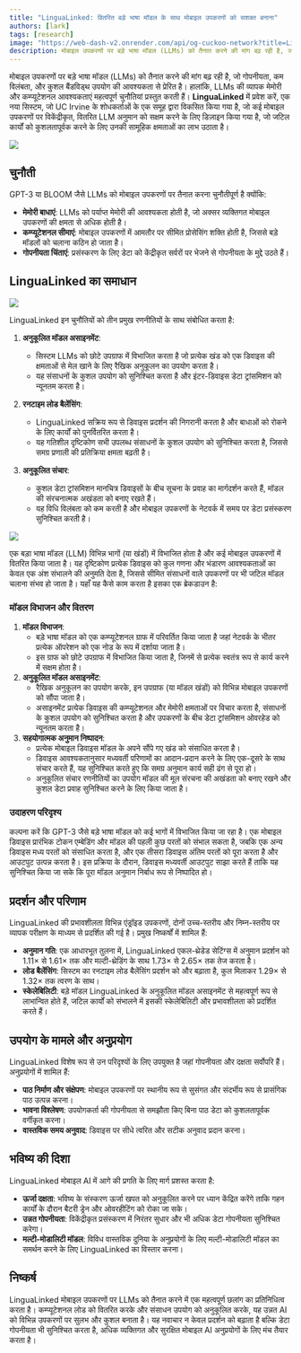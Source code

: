 ```yaml
---
title: "LinguaLinked: वितरित बड़े भाषा मॉडल के साथ मोबाइल उपकरणों को सशक्त बनाना"
authors: [lark]
tags: [research]
image: "https://web-dash-v2.onrender.com/api/og-cuckoo-network?title=LinguaLinked: वितरित बड़े भाषा मॉडल के साथ मोबाइल उपकरणों को सशक्त बनाना"
description: मोबाइल उपकरणों पर बड़े भाषा मॉडल (LLMs) को तैनात करने की मांग बढ़ रही है, जो गोपनीयता, कम विलंबता, और कुशल बैंडविड्थ उपयोग की आवश्यकता से प्रेरित है। हालांकि, LLMs की व्यापक मेमोरी और कम्प्यूटेशनल आवश्यकताएं महत्वपूर्ण चुनौतियां प्रस्तुत करती हैं।
---
```


मोबाइल उपकरणों पर बड़े भाषा मॉडल (LLMs) को तैनात करने की मांग बढ़ रही है, जो गोपनीयता, कम विलंबता, और कुशल बैंडविड्थ उपयोग की आवश्यकता से प्रेरित है। हालांकि, LLMs की व्यापक मेमोरी और कम्प्यूटेशनल आवश्यकताएं महत्वपूर्ण चुनौतियां प्रस्तुत करती हैं। **LinguaLinked** में प्रवेश करें, एक नया सिस्टम, जो UC Irvine के शोधकर्ताओं के एक समूह द्वारा विकसित किया गया है, जो कई मोबाइल उपकरणों पर विकेंद्रीकृत, वितरित LLM अनुमान को सक्षम करने के लिए डिज़ाइन किया गया है, जो जटिल कार्यों को कुशलतापूर्वक करने के लिए उनकी सामूहिक क्षमताओं का लाभ उठाता है।

![](https://cuckoo-network.b-cdn.net/2024-07-08-lingualinked.webp)

## चुनौती

GPT-3 या BLOOM जैसे LLMs को मोबाइल उपकरणों पर तैनात करना चुनौतीपूर्ण है क्योंकि:
- **मेमोरी बाधाएं**: LLMs को पर्याप्त मेमोरी की आवश्यकता होती है, जो अक्सर व्यक्तिगत मोबाइल उपकरणों की क्षमता से अधिक होती है।
- **कम्प्यूटेशनल सीमाएं**: मोबाइल उपकरणों में आमतौर पर सीमित प्रोसेसिंग शक्ति होती है, जिससे बड़े मॉडलों को चलाना कठिन हो जाता है।
- **गोपनीयता चिंताएं**: प्रसंस्करण के लिए डेटा को केंद्रीकृत सर्वरों पर भेजने से गोपनीयता के मुद्दे उठते हैं।

## LinguaLinked का समाधान

![](https://cuckoo-network.b-cdn.net/lingualinked.webp)

LinguaLinked इन चुनौतियों को तीन प्रमुख रणनीतियों के साथ संबोधित करता है:

1. **अनुकूलित मॉडल असाइनमेंट**:
   - सिस्टम LLMs को छोटे उपग्राफ में विभाजित करता है जो प्रत्येक खंड को एक डिवाइस की क्षमताओं से मेल खाने के लिए रैखिक अनुकूलन का उपयोग करता है।
   - यह संसाधनों के कुशल उपयोग को सुनिश्चित करता है और इंटर-डिवाइस डेटा ट्रांसमिशन को न्यूनतम करता है।

2. **रनटाइम लोड बैलेंसिंग**:
   - LinguaLinked सक्रिय रूप से डिवाइस प्रदर्शन की निगरानी करता है और बाधाओं को रोकने के लिए कार्यों को पुनर्वितरित करता है।
   - यह गतिशील दृष्टिकोण सभी उपलब्ध संसाधनों के कुशल उपयोग को सुनिश्चित करता है, जिससे समग्र प्रणाली की प्रतिक्रिया क्षमता बढ़ती है।

3. **अनुकूलित संचार**:
   - कुशल डेटा ट्रांसमिशन मानचित्र डिवाइसों के बीच सूचना के प्रवाह का मार्गदर्शन करते हैं, मॉडल की संरचनात्मक अखंडता को बनाए रखते हैं।
   - यह विधि विलंबता को कम करती है और मोबाइल उपकरणों के नेटवर्क में समय पर डेटा प्रसंस्करण सुनिश्चित करती है।

![](https://cuckoo-network.b-cdn.net/lingualinked-lb.webp)

एक बड़ा भाषा मॉडल (LLM) विभिन्न भागों (या खंडों) में विभाजित होता है और कई मोबाइल उपकरणों में वितरित किया जाता है। यह दृष्टिकोण प्रत्येक डिवाइस को कुल गणना और भंडारण आवश्यकताओं का केवल एक अंश संभालने की अनुमति देता है, जिससे सीमित संसाधनों वाले उपकरणों पर भी जटिल मॉडल चलाना संभव हो जाता है। यहाँ यह कैसे काम करता है इसका एक ब्रेकडाउन है:

### मॉडल विभाजन और वितरण

1. **मॉडल विभाजन**:
   - बड़े भाषा मॉडल को एक कम्प्यूटेशनल ग्राफ में परिवर्तित किया जाता है जहां नेटवर्क के भीतर प्रत्येक ऑपरेशन को एक नोड के रूप में दर्शाया जाता है।
   - इस ग्राफ को छोटे उपग्राफ में विभाजित किया जाता है, जिनमें से प्रत्येक स्वतंत्र रूप से कार्य करने में सक्षम होता है।
2. **अनुकूलित मॉडल असाइनमेंट**:
   - रैखिक अनुकूलन का उपयोग करके, इन उपग्राफ (या मॉडल खंडों) को विभिन्न मोबाइल उपकरणों को सौंपा जाता है।
   - असाइनमेंट प्रत्येक डिवाइस की कम्प्यूटेशनल और मेमोरी क्षमताओं पर विचार करता है, संसाधनों के कुशल उपयोग को सुनिश्चित करता है और उपकरणों के बीच डेटा ट्रांसमिशन ओवरहेड को न्यूनतम करता है।
3. **सहयोगात्मक अनुमान निष्पादन**:
   - प्रत्येक मोबाइल डिवाइस मॉडल के अपने सौंपे गए खंड को संसाधित करता है।
   - डिवाइस आवश्यकतानुसार मध्यवर्ती परिणामों का आदान-प्रदान करने के लिए एक-दूसरे के साथ संचार करते हैं, यह सुनिश्चित करते हुए कि समग्र अनुमान कार्य सही ढंग से पूरा हो।
   - अनुकूलित संचार रणनीतियों का उपयोग मॉडल की मूल संरचना की अखंडता को बनाए रखने और कुशल डेटा प्रवाह सुनिश्चित करने के लिए किया जाता है।

### उदाहरण परिदृश्य

कल्पना करें कि GPT-3 जैसे बड़े भाषा मॉडल को कई भागों में विभाजित किया जा रहा है। एक मोबाइल डिवाइस प्रारंभिक टोकन एम्बेडिंग और मॉडल की पहली कुछ परतों को संभाल सकता है, जबकि एक अन्य डिवाइस मध्य परतों को संसाधित करता है, और एक तीसरा डिवाइस अंतिम परतों को पूरा करता है और आउटपुट उत्पन्न करता है। इस प्रक्रिया के दौरान, डिवाइस मध्यवर्ती आउटपुट साझा करते हैं ताकि यह सुनिश्चित किया जा सके कि पूरा मॉडल अनुमान निर्बाध रूप से निष्पादित हो।

## प्रदर्शन और परिणाम

LinguaLinked की प्रभावशीलता विभिन्न एंड्रॉइड उपकरणों, दोनों उच्च-स्तरीय और निम्न-स्तरीय पर व्यापक परीक्षण के माध्यम से प्रदर्शित की गई है। प्रमुख निष्कर्षों में शामिल हैं:

- **अनुमान गति**: एक आधारभूत तुलना में, LinguaLinked एकल-थ्रेडेड सेटिंग्स में अनुमान प्रदर्शन को 1.11× से 1.61× तक और मल्टी-थ्रेडिंग के साथ 1.73× से 2.65× तक तेज करता है।
- **लोड बैलेंसिंग**: सिस्टम का रनटाइम लोड बैलेंसिंग प्रदर्शन को और बढ़ाता है, कुल मिलाकर 1.29× से 1.32× तक त्वरण के साथ।
- **स्केलेबिलिटी**: बड़े मॉडल LinguaLinked के अनुकूलित मॉडल असाइनमेंट से महत्वपूर्ण रूप से लाभान्वित होते हैं, जटिल कार्यों को संभालने में इसकी स्केलेबिलिटी और प्रभावशीलता को प्रदर्शित करते हैं।

## उपयोग के मामले और अनुप्रयोग

LinguaLinked विशेष रूप से उन परिदृश्यों के लिए उपयुक्त है जहां गोपनीयता और दक्षता सर्वोपरि हैं। अनुप्रयोगों में शामिल हैं:

- **पाठ निर्माण और संक्षेपण**: मोबाइल उपकरणों पर स्थानीय रूप से सुसंगत और संदर्भीय रूप से प्रासंगिक पाठ उत्पन्न करना।
- **भावना विश्लेषण**: उपयोगकर्ता की गोपनीयता से समझौता किए बिना पाठ डेटा को कुशलतापूर्वक वर्गीकृत करना।
- **वास्तविक समय अनुवाद**: डिवाइस पर सीधे त्वरित और सटीक अनुवाद प्रदान करना।

## भविष्य की दिशा

LinguaLinked मोबाइल AI में आगे की प्रगति के लिए मार्ग प्रशस्त करता है:

- **ऊर्जा दक्षता**: भविष्य के संस्करण ऊर्जा खपत को अनुकूलित करने पर ध्यान केंद्रित करेंगे ताकि गहन कार्यों के दौरान बैटरी ड्रेन और ओवरहीटिंग को रोका जा सके।
- **उन्नत गोपनीयता**: विकेंद्रीकृत प्रसंस्करण में निरंतर सुधार और भी अधिक डेटा गोपनीयता सुनिश्चित करेगा।
- **मल्टी-मोडालिटी मॉडल**: विविध वास्तविक दुनिया के अनुप्रयोगों के लिए मल्टी-मोडालिटी मॉडल का समर्थन करने के लिए LinguaLinked का विस्तार करना।

## निष्कर्ष

LinguaLinked मोबाइल उपकरणों पर LLMs को तैनात करने में एक महत्वपूर्ण छलांग का प्रतिनिधित्व करता है। कम्प्यूटेशनल लोड को वितरित करके और संसाधन उपयोग को अनुकूलित करके, यह उन्नत AI को विभिन्न उपकरणों पर सुलभ और कुशल बनाता है। यह नवाचार न केवल प्रदर्शन को बढ़ाता है बल्कि डेटा गोपनीयता भी सुनिश्चित करता है, अधिक व्यक्तिगत और सुरक्षित मोबाइल AI अनुप्रयोगों के लिए मंच तैयार करता है।
